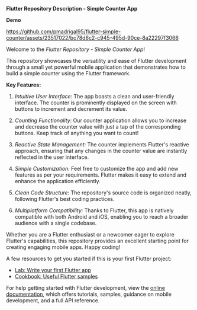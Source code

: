 **Flutter Repository Description - Simple Counter App**

**Demo**

https://github.com/pmadrigal95/flutter-simple-counter/assets/23517022/bc78d6c2-c945-495d-90ce-8a22297f3066



Welcome to the _Flutter Repository - Simple Counter App_!

This repository showcases the versatility and ease of Flutter development through a small yet powerful mobile application that demonstrates how to build a simple counter using the Flutter framework.

**Key Features:**

1.  _Intuitive User Interface:_ The app boasts a clean and user-friendly interface. The counter is prominently displayed on the screen with buttons to increment and decrement its value.
    
2.  _Counting Functionality:_ Our counter application allows you to increase and decrease the counter value with just a tap of the corresponding buttons. Keep track of anything you want to count!
    
3.  _Reactive State Management:_ The counter implements Flutter's reactive approach, ensuring that any changes in the counter value are instantly reflected in the user interface.
    
4.  _Simple Customization:_ Feel free to customize the app and add new features as per your requirements. Flutter makes it easy to extend and enhance the application efficiently.
    
5.  _Clean Code Structure:_ The repository's source code is organized neatly, following Flutter's best coding practices.
    
6.  _Multiplatform Compatibility:_ Thanks to Flutter, this app is natively compatible with both Android and iOS, enabling you to reach a broader audience with a single codebase.
    

Whether you are a Flutter enthusiast or a newcomer eager to explore Flutter's capabilities, this repository provides an excellent starting point for creating engaging mobile apps. Happy coding!

A few resources to get you started if this is your first Flutter project:

- [Lab: Write your first Flutter app](https://docs.flutter.dev/get-started/codelab)
- [Cookbook: Useful Flutter samples](https://docs.flutter.dev/cookbook)

For help getting started with Flutter development, view the
[online documentation](https://docs.flutter.dev/), which offers tutorials,
samples, guidance on mobile development, and a full API reference.
